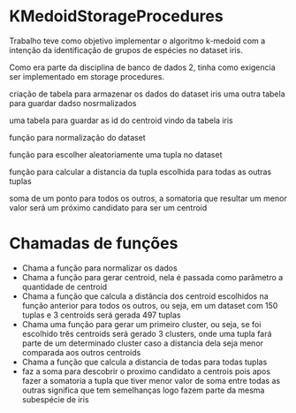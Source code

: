 # KMedoidStorageProcedures
 Trabalho teve como objetivo implementar o algoritmo k-medoid com a intenção da identificação de grupos de espécies no dataset iris.
 
 Como era parte da disciplina de banco de dados 2, tinha como exigencia ser implementado em storage procedures.
 
 
criação de tabela para armazenar os dados do dataset iris
uma outra tabela para guardar dadso nosrmalizados

uma tabela para guardar as id do centroid vindo da tabela iris

função para normalização do dataset

função para escolher aleatoriamente uma tupla no dataset

função para calcular a distancia da tupla escolhida para todas as outras tuplas

soma de um ponto para todos os outros, a somatoria que resultar um menor valor será um próximo candidato para ser um centroid

# Chamadas de funções
* Chama a função para normalizar os dados
* Chama a função para gerar centroid, nela é passada como parâmetro a quantidade de centroid
* Chama a função que calcula a distância dos centroid escolhidos na função anterior para todos os outros, ou seja, em um dataset com 150 tuplas e 3 centroids será gerada 497 tuplas
* Chama uma função para gerar um primeiro cluster, ou seja, se foi escolhido três centroids será gerado 3 clusters, onde uma tupla fará parte de um determinado cluster caso a distancia dela seja menor comparada aos outros centroids
* Chama a função que calcula a distancia de todas para todas tuplas
* faz a soma para descobrir o proximo candidato a centrois pois apos fazer a somatoria a tupla que tiver menor valor de soma entre todas as outras significa que tem semelhanças logo fazem parte da mesma subespécie de iris
